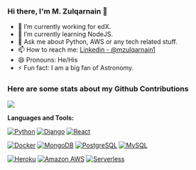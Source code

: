 ### Hi there, I'm M. Zulqarnain 👋

- 🔭 I’m currently working for edX.
- 🌱 I’m currently learning NodeJS.
- 💬 Ask me about Python, AWS or any tech related stuff.
- 📫 How to reach me: [Linkedin - @mzulqarnain1](https://www.linkedin.com/in/mzulqarnain1/) 
- 😄 Pronouns: He/His
- ⚡ Fun fact: I am a big fan of Astronomy.


### Here are some stats about my Github Contributions
<img align="center" src="https://github-readme-stats.vercel.app/api?username=mzulqarnain1&custom_title=Contributions &show_icons=true&theme=dark&hide=stars&count_private=true&include_all_commits=true" />


**Languages and Tools:**  

[![Python](https://img.shields.io/badge/-Python-black?style=flat-square&logo=python&logoColor=white&link=https://github.com/mzulqarnain1/)](https://github.com/mzulqarnain1/)
[![Django](https://img.shields.io/badge/-Django-black?style=flat-square&logo=django&link=https://github.com/mzulqarnain1/)](https://github.com/mzulqarnain1/)
[![React](https://img.shields.io/badge/-React-black?style=flat-square&logo=react&link=https://github.com/mzulqarnain1/)](https://github.com/mzulqarnain1/)

[![Docker](https://img.shields.io/badge/-Docker-black?style=flat-square&logo=docker&link=https://github.com/mzulqarnain1/)](https://github.com/mzulqarnain1/)
[![MongoDB](https://img.shields.io/badge/-MongoDB-black?style=flat-square&logo=mongodb&link=https://github.com/mzulqarnain1/)](https://github.com/mzulqarnain1/)
[![PostgreSQL](https://img.shields.io/badge/-PostgreSQL-336791?style=flat-square&logo=postgresql&link=https://github.com/mzulqarnain1/)](https://github.com/mzulqarnain1/)
[![MySQL](https://img.shields.io/badge/-MySQL-black?style=flat-square&logo=mysql&link=https://github.com/mzulqarnain1/)](https://github.com/mzulqarnain1/)

[![Heroku](https://img.shields.io/badge/-Heroku-430098?style=flat-square&logo=heroku&link=https://github.com/mzulqarnain1/)](https://github.com/mzulqarnain1/)
[![Amazon AWS](https://img.shields.io/badge/Amazon%20AWS-232F3E?style=flat-square&logo=amazon-aws&link=https://github.com/mzulqarnain1/)](https://github.com/mzulqarnain1/)
[![Serverless](https://img.shields.io/badge/-Serverless-black?style=flat-square&logo=serverless&link=https://github.com/mzulqarnain1/)](https://github.com/mzulqarnain1/)
